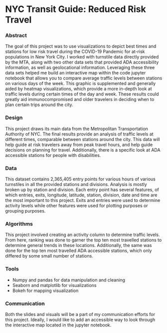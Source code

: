 
# NYC Transit Guide: Reduced Risk Travel

### Abstract

The goal of this project was to use visualizations to depict best times and stations for low risk travel during the COVID-19 Pandemic for at-risk populations in New York City. I worked with turnstile data directly provided by the MTA, along with two other data sets that provided ADA accessibility information, as well as geolocational information. Leveraging these three data sets helped me build an interactive map within the code jupyter notebook that allows you to compare average traffic levels between stations on various days of the week. This graphic is supplemented and generally aided by heatmap visualizations, which provide a more in-depth look at traffic levels during certain times of the day and week. These results could greatly aid immunocompromised and older travelers in deciding when to plan certain trips around the city. 

### Design

This project draws its main data from the Metropolitan Transportation Authority of NYC. The final results provide an analysis of traffic levels at different times, comparable between stations around the city. This data will help guide at risk travelers away from peak travel hours, and help guide decisions on planning for travel. Additionally, there is a specific look at ADA accessible stations for people with disabilities. 

### Data

This dataset contains 2,365,405 entry points for various hours of various turnstiles in all the provided stations and divisions. Analysis is mostly broken up by station and division. Each entry point has several features, of which entries, exits, longitude, latitude, station, division, date and time are the most important to this project. Exits and entries were used to determine activity levels while other features were used for plotting purposes or grouping purposes.

### Algorithms

This project involved creating an activity column to determine traffic levels. From here, ranking was done to garner the top ten most travelled stations to determine general trends in these locations. Additionally, the same was done for the top ten most travelled ADA accessible stations, which only differed by some small number of stations.


### Tools
* Numpy and pandas for data manipulation and cleaning
* Seaborn and matplotlib for visualizations
* Bokeh for mapping visualization


### Communication 

Both the slides and visuals will be a part of my communication efforts for this project. Ideally, I would like to add an accessible way to look through the interactive map located in the jupyter notebook.
